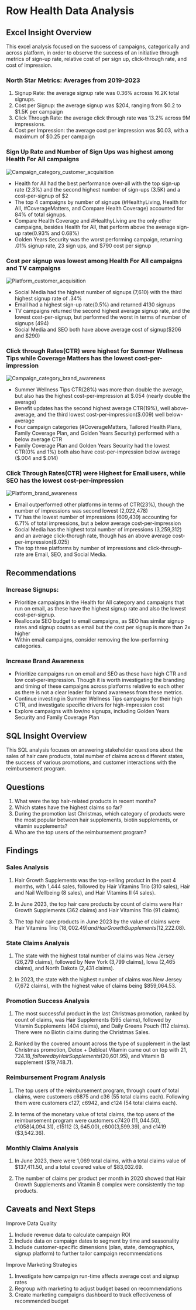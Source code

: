 # Row Health Data Analysis

## Excel Insight Overview
This excel analysis focused on the success of campaigns, categorically and across platform, in order to observe the success of an initiative through metrics of sign-up rate, relative cost of per sign up, click-through rate, and cost of impression.

### North Star Metrics: Averages from 2019-2023 

1. Signup Rate: the average signup rate was 0.36% acrosss 16.2K total signups.
2. Cost per Signup: the average signup was $204, ranging from $0.2 to $1.5K per campaign
1. Click Through Rate: the average click through rate was 13.2% across 9M impressions.
2. Cost per Impression: the average cost per impression was $0.03, with a maximum of $0.25 per campaign

### Sign Up Rate and Number of Sign Ups was highest among Health For All campaigns 

![Campaign_category_customer_acquisition](https://github.com/TianaZoumer/Row_Health_Data_Analysis/assets/115896875/75540ceb-d3ad-4da0-ad64-3161ff6b88cc)

- Health for All had the best performance over-all with the top sign-up rate (2.3%) and the second highest number of sign-ups (3.5K) and a cost-per-signup of $2
- The top 4 campaigns by number of signups (#HealthyLiving, Health for All, #CoverageMatters, and Compare Health Coverage) accounted for 84% of total signups.
- Compare Health Coverage and #HealthyLiving are the only other campaigns, besides Health for All, that perform above the average sign-up rate(0.93% and 0.68%)
- Golden Years Security was the worst performing campaign, returning .01% signup rate, 23 sign ups, and $790 cost per signup

### Cost per signup was lowest among Health For All campaigns and TV campaigns

![Platform_customer_acquisition](https://github.com/TianaZoumer/Row_Health_Data_Analysis/assets/115896875/d88b94a9-f337-4592-bf13-6c1f782ad4ab)

 - Social Media had the highest number of signups (7,610) with the third highest signup rate of .34%
 - Email had a highest sign-up rate(0.5%) and returned 4130 signups
 - TV campaigns returned the second highest average signup rate, and the lowest cost-per-signup, but performed the worst in terms of number of signups (494)
 - Social Media and SEO both have above average cost of signup($206 and $290)

### Click through Rates(CTR) were highest for Summer Wellness Tips while Coverage Matters has the lowest cost-per-impression

![Campaign_category_brand_awareness](https://github.com/TianaZoumer/Row_Health_Data_Analysis/assets/115896875/b78935ee-1f50-4e03-b728-3700997c4424)

- Summer Wellness Tips CTR(28%) was more than double the average, but also has the highest cost-per-impression at $.054 (nearly double the average)
- Benefit updates has the second highest average CTR(19%), well above-average, and the third lowest cost-per-impression($.009) well below-average
- Four campaign categories (#CoverageMatters, Tailored Health Plans, Family Coverage Plan, and Golden Years Security) performed with a below average CTR
- Family Coverage Plan and Golden Years Security had the lowest CTR(0% and 1%) both also have cost-per-impression below average ($.004 and $.014)

### Click Through Rates(CTR) were Highest for Email users, while SEO has the lowest cost-per-impression

![Platform_brand_awareness](https://github.com/TianaZoumer/Row_Health_Data_Analysis/assets/115896875/34368a69-b051-47a8-ba44-1ea6b8472399)

- Email outperformed other platforms in terms of CTR(23%), though the number of impressions was second lowest (2,022,478)
- TV has the lowest number of impressions (609,439) accounting for 6.71% of total impressions, but a below average cost-per-impression
- Social Media has the highest total number of impressions (3,259,312) and an average click-thorugh rate, though has an above average cost-per-impression($.025)
- The top three platforms by number of impressions and click-through-rate are Email, SEO, and Social Media.

## Recommendations

### Increase Signups:
- Prioritize campaigns in the Health for All category and campaigns that run on email, as these have the highest signup rate and also the lowest cost-per-signup.
- Reallocate SEO budget to email campaigns, as SEO has similar signup rates and signup coutns as email but the cost per signup is more than 2x higher
- Within email campaigns, consider removing the low-performing categories.

### Increase Brand Awareness
- Prioritize campaigns run on email and SEO as these have high CTR and low cost-per-impression. Though it is worth investigating the branding and timing of these campaigns across platforms relative to each other as there is not a clear leader for brand awareness from these metrics.
- Continue investing in Summer Wellness Tips campaigns for their high CTR, and investigate specific drivers for high-impression cost
- Explore campaigns with low/no signups, including Golden Years Security and Family Coverage Plan

## SQL Insight Overview
This SQL analysis focuses on answering stakeholder questions about the sales of hair care products, total number of claims across different states, the success of various promotions, and customer interactions with the reimbursement program.

## Questions
1. What were the top hair-related products in recent months?
2. Which states have the highest claims so far?
3. During the promotion last Christmas, which category of products were the most popular between hair supplements, biotin supplements, or vitamin supplements?
4. Who are the top users of the reimbursement program?

## Findings

### Sales Analysis

1. Hair Growth Supplements was the top-selling product in the past 4 months, with 1,444 sales, followed by Hair Vitamins Trio (310 sales), Hair and Nail Wellbeing (8 sales), and Hair Vitamins II (4 sales).

2. In June 2023, the top hair care products by count of claims were Hair Growth Supplements (362 claims) and Hair Vitamins Trio (91 claims).

3. The top hair care products in June 2023 by the value of claims were Hair Vitamins Trio ($18,002.49) and Hair Growth Supplements ($12,222.08).

### State Claims Analysis

1. The state with the highest total number of claims was New Jersey (26,279 claims), followed by New York (3,799 claims), Iowa (2,465 claims), and North Dakota (2,431 claims).

2. In 2023, the state with the highest number of claims was New Jersey (7,672 claims), with the highest value of claims being $859,064.53.

### Promotion Success Analysis

1. The most successful product in the last Christmas promotion, ranked by count of claims, was Hair Supplements (595 claims), followed by Vitamin Supplements (404 claims), and Daily Greens Pouch (112 claims). There were no Biotin claims during the Christmas Sales.

2. Ranked by the covered amount across the type of supplement in the last Christmas promotion, Detox + Debloat Vitamin came out on top with $21,724.18, followed by Hair Supplements ($20,601.95), and Vitamin B supplement ($19,748.7).

### Reimbursement Program Analysis

1. The top users of the reimbursement program, through count of total claims, were customers c6875 and c36 (55 total claims each). Following them were customers c127, c6942, and c124 (54 total claims each).

2. In terms of the monetary value of total claims, the top users of the reimbursement program were customers c7420 ($11,044.50), c1058 ($4,094.31), c15112 ($3,645.00), c800 ($3,599.39), and c1419 ($3,542.36).

### Monthly Claims Analysis

1. In June 2023, there were 1,069 total claims, with a total claims value of $137,411.50, and a total covered value of $83,032.69.

2. The number of claims per product per month in 2020 showed that Hair Growth Supplements and Vitamin B complex were consistently the top products.

## Caveats and Next Steps

Improve Data Quality 
1. Include revenue data to calculate campaign ROI
2. Include data on campaign dates to segment by time and seasonality
3. Include customer-specific dimensions (plan, state, demographics, signup platform) to further tailor campaign recommendations

Improve Marketing Strategies
1. Investigate how campaign run-time affects average cost and signup rates
2. Regroup with marketing to adjust budget based on recommendations
3. Create marketing campaigns dashboard to track effectiveness of recommended budget


